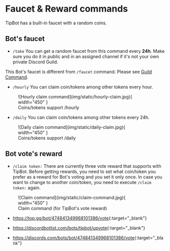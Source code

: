# Faucet & Reward commands

TipBot has a built-in faucet with a random coins.

## Bot's faucet

* `/take` You can get a random faucet from this command every **24h**. Make sure you do it in public and in an assigned channel if it's not your own private Discord Guild.

This Bot's faucet is different from `/faucet` command. Please see [Guild Command](./guild_commands.md).

* `/hourly` You can claim coin/tokens among other tokens every hour.

<figure markdown>
  ![Hourly claim command](img/static/hourly-claim.jpg){ width="450" }
  <figcaption>Coins/tokens support /hourly</figcaption>
</figure>

* `/daily` You can claim coin/tokens among other tokens every 24h.

<figure markdown>
  ![Daily claim command](img/static/daily-claim.jpg){ width="450" }
  <figcaption>Coins/tokens support /daily</figcaption>
</figure>

## Bot vote's reward

* `/claim token:` There are currently three vote reward that supports with TipBot. Before getting rewards, you need to set what coin/token you prefer as a reward for Bot's voting and you set it only once. In case you want to change to another coin/token, you need to execute `/claim token:` again.

<figure markdown>
  ![Claim command](img/static/claim-command.jpg){ width="450" }
  <figcaption>Claim command (for TipBot's vote reward)</figcaption>
</figure>

* <https://top.gg/bot/474841349968101386/vote>{:target="_blank"}

* <https://discordbotlist.com/bots/tipbot/upvote>{:target="_blank"}

* <https://discords.com/bots/bot/474841349968101386/vote>{:target="_blank"}




